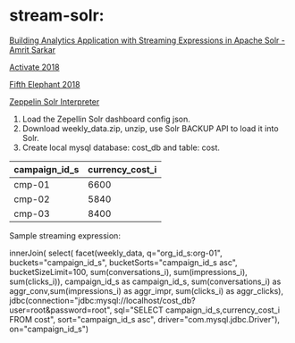 # stream-solr: 

[Building Analytics Application with Streaming Expressions in Apache Solr - Amrit Sarkar
](https://www.youtube.com/watch?v=3u4MDH9P_9A)

[Activate 2018](https://activate2018.sched.com/event/FkMi/building-analytics-applications-with-streaming-expressions-in-apache-solr)

[Fifth Elephant 2018](https://fifthelephant.talkfunnel.com/2018/33-building-analytics-application-with-streaming-expr)


[Zeppelin Solr Interpreter](https://github.com/lucidworks/zeppelin-solr)


1. Load the Zepellin Solr dashboard config json.
2. Download weekly_data.zip, unzip, use Solr BACKUP API to load it into Solr.
3. Create local mysql database: cost_db and table: cost.

| campaign_id_s | currency_cost_i |
| ------------- | --------------- |
| cmp-01  | 6600  |
| cmp-02  | 5840 |
| cmp-03  | 8400 |

Sample streaming expression:

innerJoin(
select(
facet(weekly_data,
q="org_id_s:org-01",
buckets="campaign_id_s",
bucketSorts="campaign_id_s asc",
bucketSizeLimit=100,
sum(conversations_i),
sum(impressions_i),
sum(clicks_i)),
campaign_id_s as campaign_id_s, 
sum(conversations_i) as aggr_conv,sum(impressions_i)
as aggr_impr, sum(clicks_i) as aggr_clicks),
jdbc(connection="jdbc:mysql://localhost/cost_db?
user=root&password=root",
sql="SELECT campaign_id_s,currency_cost_i FROM cost",
sort="campaign_id_s asc",
driver="com.mysql.jdbc.Driver"),
on="campaign_id_s")


